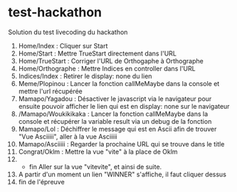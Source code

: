 # test-hackathon
Solution du test livecoding du hackathon

1. Home/Index : Cliquer sur Start
2. Home/Start : Mettre TrueStart directement dans l'URL
3. Home/TrueStart : Corriger l'URL de Orthogaphe à Orthographe
4. Home/Orthographe : Mettre Indices en controller dans l'URL
5. Indices/Index : 
Retirer le display: none du lien
6. Meme/Plopinou : 
Lancer la fonction callMeMaybe dans la console et mettre l'url récupérée
7. Mamapo/Yagadou :
Désactiver le javascript via le navigateur pour ensuite pouvoir afficher le lien qui est en display: none sur le navigateur
8. /Mamapo/Woukikikaka : 
Lancer la fonction callMeMaybe dans la console et récupérer la variable result via un debug de la fonction
9. Mamapo/Lol :
Déchiffrer le message qui est en Ascii afin de trouver "Vue Asciiiii", aller à la vue Asciiiii
10. Mamapo/Asciiiii :
Regarder la prochaine URL qui se trouve dans le title
11. Congrat/Oklm : Mettre la vue "vite" à la place de Oklm
12. - fin Aller sur la vue "vitevite", et ainsi de suite. 
13. A partir d'un moment un lien "WINNER" s'affiche, il faut cliquer dessus
14. fin de l'épreuve
